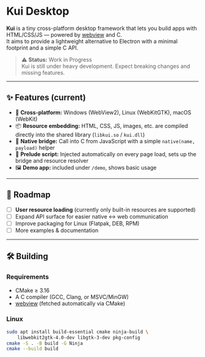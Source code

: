 # Kui Desktop

**Kui** is a tiny cross-platform desktop framework that lets you build apps with HTML/CSS/JS — powered by [webview](https://github.com/webview/webview) and C.  
It aims to provide a lightweight alternative to Electron with a minimal footprint and a simple C API.

> ⚠️ **Status:** Work in Progress  
> Kui is still under heavy development. Expect breaking changes and missing features.  

---

## ✨ Features (current)

- 🚀 **Cross-platform:** Windows (WebView2), Linux (WebKitGTK), macOS (WebKit)  
- 📦 **Resource embedding:** HTML, CSS, JS, images, etc. are compiled directly into the shared library (`libkui.so` / `kui.dll`)  
- 🔗 **Native bridge:** Call into C from JavaScript with a simple `native(name, payload)` helper  
- 🧩 **Prelude script:** Injected automatically on every page load, sets up the bridge and resource resolver  
- 🖼️ **Demo app:** included under `/demo`, shows basic usage  

---

## 🔮 Roadmap

- [ ] **User resource loading** (currently only built-in resources are supported)  
- [ ] Expand API surface for easier native ↔ web communication  
- [ ] Improve packaging for Linux (Flatpak, DEB, RPM)  
- [ ] More examples & documentation  

---

## 🛠️ Building

### Requirements
- CMake ≥ 3.16
- A C compiler (GCC, Clang, or MSVC/MinGW)
- [webview](https://github.com/webview/webview) (fetched automatically via CMake)

### Linux
```bash
sudo apt install build-essential cmake ninja-build \
    libwebkit2gtk-4.0-dev libgtk-3-dev pkg-config
cmake -S . -B build -G Ninja
cmake --build build